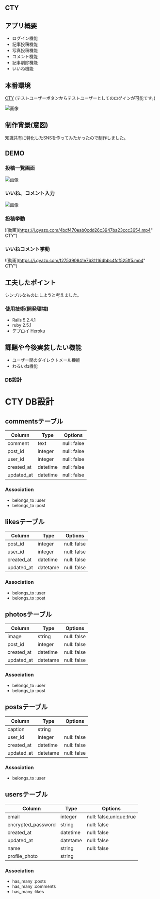 ## CTY


## アプリ概要
- ログイン機能
- 記事投稿機能
- 写真投稿機能
- コメント機能
- 記事削除機能
- いいね機能

## 本番環境  
  
[CTY]( https://mysterious-escarpment-29370.herokuapp.com)
(テストユーザーボタンからテストユーザーとしてのログインが可能です。)
   
 ![画像](https://i.gyazo.com/55b0f3e36b56a6c7bb65f6856c99dd77.png)


## 制作背景(意図)
知識共有に特化したSNSを作ってみたかったので制作しました。

## DEMO
### 投稿一覧画面
![画像](https://i.gyazo.com/e2e3f96850d7376b00bd614cfdb63f3b.png " CTY")
 ### いいね、コメント入力
![画像](https://i.gyazo.com/6ea0efe9be6383a9ca1f29de27ca468e.png " CTY")
### 投稿挙動
![動画](https://i.gyazo.com/4bdf470eab0cdd26c3947ba23ccc3654.mp4" CTY")

### いいねコメント挙動
![動画](https://i.gyazo.com/f275390841e76311164bbc4fcf525ff5.mp4" CTY")

## 工夫したポイント

シンプルなものにしようと考えました。

### 使用技術(開発環境)
- Rails 5.2.4.1
- ruby 2.5.1
- デプロイ Heroku

## 課題や今後実装したい機能
- ユーザー間のダイレクトメール機能
-  わるいね機能

### DB設計

# CTY DB設計
## commentsテーブル
|Column|Type|Options|
|------|----|-------|
|comment|text|null: false|
|post_id|integer|null: false|
|user_id|integer|null: false|
|created_at|datetime|null: false|
|updated_at|datetime|null: false|

### Association
- belongs_to :user
- belongs_to :post

## likesテーブル
|Column|Type|Options|
|------|----|-------|
|post_id|integer|null: false|
|user_id|integer|null: false|
|created_at|datetime|null: false|
|updated_at|datetame|null: false|

### Association
- belongs_to :user
- belongs_to :post

## photosテーブル
|Column|Type|Options|
|------|----|-------|
|image|string|null: false|
|post_id|integer|null: false|
|created_at|datetime|null: false|
|updated_at|datetame|null: false|

### Association
- belongs_to :user
- belongs_to :post


## postsテーブル
|Column|Type|Options|
|------|----|-------|
|caption|string||
|user_id|integer|null: false|
|created_at|datetime|null: false|
|updated_at|datetame|null: false|

### Association
- belongs_to :user

## usersテーブル
|Column|Type|Options|
|------|----|-------|
|email|integer|null: false,unique:true|
|encrypted_password|string|null: false|
|created_at|datetime|null: false|
|updated_at|datetame|null: false|
|name|string|null: false|
|profile_photo|string||

### Association
- has_many  :posts
- has_many  :comments
- has_many  :likes

